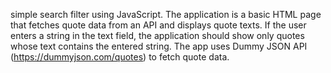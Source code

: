 simple search filter using JavaScript. The application is a basic HTML page that fetches quote data from an API and displays quote texts. If the user enters a string in the text field, the application should show only quotes whose text contains the entered string. The app uses Dummy JSON API (https://dummyjson.com/quotes) to fetch quote data.
